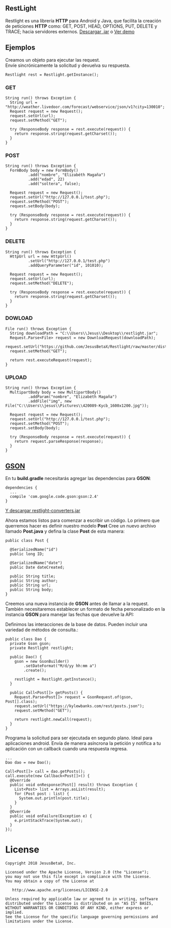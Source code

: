 ## RestLight

Restlight es una librería **HTTP** para Android y Java, que facilita la creación de peticiones **HTTP** como: GET, POST, HEAD, OPTIONS, PUT, DELETE y TRACE; hacia servidores externos. [Descargar .jar](https://github.com/JesusBetaX/Restlight/raw/master/dist/restlight.jar) o [Ver demo](https://github.com/JesusBetaX/restlight/tree/master/examples/src/com/jx) 

## Ejemplos

Creamos un objeto para ejecutar las request.  
Envíe sincrónicamente la solicitud y devuelva su respuesta.
```
Restlight rest = Restlight.getInstance();
```

### GET
```
String run() throws Exception {
  String url = "http://weather.livedoor.com/forecast/webservice/json/v1?city=130010";
  Request request = new Request();
  request.setUrl(url);
  request.setMethod("GET");

  try (ResponseBody response = rest.execute(request)) {
    return response.string(request.getCharset());
  }
}
```

### POST
```
String run() throws Exception {
  FormBody body = new FormBody()
          .add("nombre", "Elizabéth Magaña")
          .add("edad", 22)
          .add("soltera", false);
    
  Request request = new Request();
  request.setUrl("http://127.0.0.1/test.php");
  request.setMethod("POST");
  request.setBody(body);

  try (ResponseBody response = rest.execute(request)) {
    return response.string(request.getCharset());
  }
}
```

### DELETE
```
String run() throws Exception {
  HttpUrl url = new HttpUrl()
          .setUrl("http://127.0.0.1/test.php")
          .addQueryParameter("id", 101010);

  Request request = new Request();
  request.setUrl(url);
  request.setMethod("DELETE");

  try (ResponseBody response = rest.execute(request)) {
    return response.string(request.getCharset());
  }
}
```

### DOWLOAD
```
File run() throws Exception {
  String downloadPath = "C:\\Users\\Jesus\\Desktop\\restlight.jar";
  Request.Parse<File> request = new DownloadRequest(downloadPath);
  request.setUrl("https://github.com/JesusBetaX/Restlight/raw/master/dist/restlight.jar");
  request.setMethod("GET");

  return rest.executeRequest(request);
}
```

### UPLOAD
```
String run() throws Exception { 
  MultipartBody body = new MultipartBody()
          .addParam("nombre", "Elizabéth Magaña")
          .addFile("img", new File("C:\\Users\\jesus\\Pictures\\420089-Kycb_1600x1200.jpg"));
    
  Request request = new Request();
  request.setUrl("http://127.0.0.1/test.php");
  request.setMethod("POST");
  request.setBody(body);

  try (ResponseBody response = rest.execute(request)) {
    return request.parseResponse(response);
  }
}
```

## [GSON](https://github.com/JesusBetaX/WebServiceDemo) 

En tu **build.gradle** necesitarás agregar las dependencias para **GSON**:

```
dependencies {
  ...
  compile 'com.google.code.gson:gson:2.4'
}
```

[Y descargar restlight-converters.jar](https://github.com/JesusBetaX/Restlight/raw/master/dist/restlight-converters.jar)


Ahora estamos listos para comenzar a escribir un código. Lo primero que querremos hacer es definir nuestro modelo **Post**
Cree un nuevo archivo llamado **Post.java** y defina la clase **Post** de esta manera:

```
public class Post {
  
  @SerializedName("id")
  public long ID;
    
  @SerializedName("date")
  public Date dateCreated;
 
  public String title;
  public String author;
  public String url;
  public String body;
}
```


Creemos una nueva instancia de **GSON** antes de llamar a la request. También necesitaremos establecer un formato de fecha personalizado en la instancia **GSON** para manejar las fechas que devuelve la API:

Definimos las interacciones de la base de datos. Pueden incluir una variedad de métodos de consulta.:

```
public class Dao {
  private Gson gson;
  private Restlight restlight;
    
  public Dao() {
    gson = new GsonBuilder()
        .setDateFormat("M/d/yy hh:mm a")
        .create();

    restlight = Restlight.getInstance();
  }

  public Call<Post[]> getPosts() {
    Request.Parse<Post[]> request = GsonRequest.of(gson, Post[].class);
    request.setUrl("https://kylewbanks.com/rest/posts.json");
    request.setMethod("GET");
    
    return restlight.newCall(request);
  }
}
```

Programa la solicitud para ser ejecutada en segundo plano. Ideal para aplicaciones android. 
Envía de manera asíncrona la petición y notifica a tu aplicación con un callback cuando una respuesta regresa.
```
...
Dao dao = new Dao();
    
Call<Post[]> call = dao.getPosts(); 
call.execute(new Callback<Post[]>() {
  @Override
  public void onResponse(Post[] result) throws Exception {
    List<Post> list = Arrays.asList(result);
    for (Post post : list) {
      System.out.println(post.title);
    }
  }
  @Override
  public void onFailure(Exception e) {
    e.printStackTrace(System.out);
  }
});
```
License
=======

    Copyright 2018 JesusBetaX, Inc.

    Licensed under the Apache License, Version 2.0 (the "License");
    you may not use this file except in compliance with the License.
    You may obtain a copy of the License at

       http://www.apache.org/licenses/LICENSE-2.0

    Unless required by applicable law or agreed to in writing, software
    distributed under the License is distributed on an "AS IS" BASIS,
    WITHOUT WARRANTIES OR CONDITIONS OF ANY KIND, either express or implied.
    See the License for the specific language governing permissions and
    limitations under the License.
